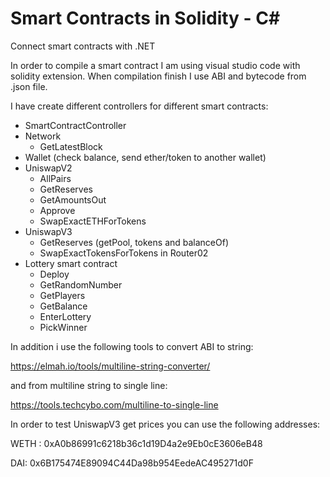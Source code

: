 # Smart Contracts in Solidity - C#
Connect smart contracts with .NET

In order to compile a smart contract I am using visual studio code with solidity extension. 
When compilation finish I use ABI and bytecode from .json file. 

I have create different controllers for different smart contracts:

- SmartContractController
- Network
  - GetLatestBlock
- Wallet (check balance, send ether/token to another wallet)
- UniswapV2
  - AllPairs
  - GetReserves
  - GetAmountsOut
  - Approve
  - SwapExactETHForTokens
- UniswapV3
  - GetReserves (getPool, tokens and balanceOf)
  - SwapExactTokensForTokens in Router02
- Lottery smart contract
  - Deploy
  - GetRandomNumber
  - GetPlayers
  - GetBalance
  - EnterLottery
  - PickWinner

In addition i use the following tools to convert ABI to string:

https://elmah.io/tools/multiline-string-converter/

and from multiline string to single line:

https://tools.techcybo.com/multiline-to-single-line

In order to test UniswapV3 get prices you can use the following addresses:

WETH : 0xA0b86991c6218b36c1d19D4a2e9Eb0cE3606eB48

DAI: 0x6B175474E89094C44Da98b954EedeAC495271d0F
